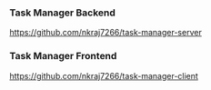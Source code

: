 ### Task Manager Backend
https://github.com/nkraj7266/task-manager-server

### Task Manager Frontend
https://github.com/nkraj7266/task-manager-client
